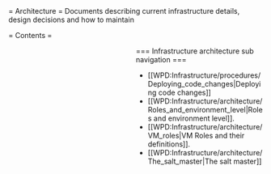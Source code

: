 <noinclude>
= Architecture =
Documents describing current infrastructure details, design decisions and how to maintain

= Contents =
<splist />
</noinclude><includeonly>
<div style="float:right;width:50%;word-wrap:break-word;clear:both;">
=== Infrastructure architecture sub navigation ===

* [[WPD:Infrastructure/procedures/Deploying_code_changes|Deploying code changes]]
* [[WPD:Infrastructure/architecture/Roles_and_environment_level|Roles and environment level]].
* [[WPD:Infrastructure/architecture/VM_roles|VM Roles and their definitions]].
* [[WPD:Infrastructure/architecture/The_salt_master|The salt master]]
</div>
</includeonly>